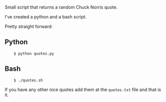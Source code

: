 Small script that returns a random Chuck Norris quote.

I've created a python and a bash script.

Pretty straight forward:

Python
------
```
	$ python quotes.py
```

Bash
----
```
	$ ./quotes.sh
```

If you have any other nice quotes add them at the `quotes.txt` file and that is it.


